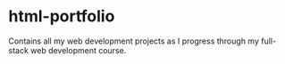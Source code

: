 # html-portfolio
Contains all my web development projects as I progress through my full-stack web development course.
